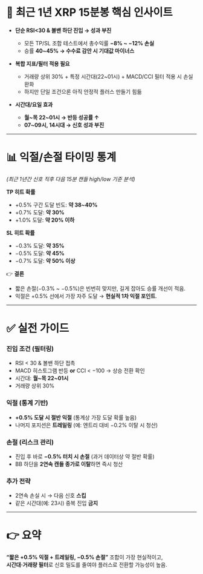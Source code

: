 # 📌 최근 1년 XRP 15분봉 핵심 인사이트

- **단순 RSI<30 & 볼밴 하단 진입 → 성과 부진**
  - 모든 TP/SL 조합 테스트에서 총수익률 **−8% ~ −12% 손실**
  - 승률 **40~45% → 수수료 감안 시 기대값 마이너스**

- **복합 지표/필터 적용 필요**
  - 거래량 상위 30% + 특정 시간대(22~01시) + MACD/CCI 필터 적용 시 손실 완화
  - 하지만 단일 조건으론 아직 안정적 플러스 만들기 힘듦

- **시간대/요일 효과**
  - **월~목 22~01시 → 반등 성공률 ↑**
  - **07~09시, 14시대 → 신호 성과 부진**

---

# 📊 익절/손절 타이밍 통계
_(최근 1년간 신호 직후 다음 15분 캔들 high/low 기준 분석)_

**TP 히트 확률**
- +0.5% 구간 도달 빈도: **약 38~40%**
- +0.7% 도달: **약 30%**
- +1.0% 도달: **약 20% 이하**

**SL 히트 확률**
- −0.3% 도달: **약 35%**
- −0.5% 도달: **약 45%**
- −0.7% 도달: **약 50% 이상**

👉 **결론**  
- 짧은 손절(−0.3% ~ −0.5%)은 빈번히 맞지만, 길게 잡아도 승률 개선이 적음.  
- 익절은 +0.5% 선에서 가장 자주 도달 → **현실적 1차 익절 포인트**.  

---

# ✅ 실전 가이드

### 진입 조건 (필터링)
- RSI < 30 & 볼밴 하단 접촉  
- MACD 히스토그램 반등 **or** CCI < −100 → 상승 전환 확인  
- 시간대: **월~목 22~01시**  
- 거래량 상위 30%  

### 익절 (통계 기반)
- **+0.5% 도달 시 절반 익절** (통계상 가장 도달 확률 높음)  
- 나머지 포지션은 **트레일링** (예: 엔트리 대비 −0.2% 이탈 시 청산)  

### 손절 (리스크 관리)
- 진입 후 바로 **−0.5% 터치 시 손절** (과거 데이터상 약 절반 확률)  
- BB 하단을 **2연속 캔들 종가로 이탈**하면 즉시 청산  

### 추가 전략
- 2연속 손실 시 → 다음 신호 **스킵**  
- 같은 시간대(예: 23시) 중복 진입 **금지**  

---

# 👉 요약
**“짧은 +0.5% 익절 + 트레일링, −0.5% 손절”** 조합이 가장 현실적이고,  
**시간대·거래량 필터**로 신호 밀도를 줄여야 플러스로 전환할 가능성이 높음.